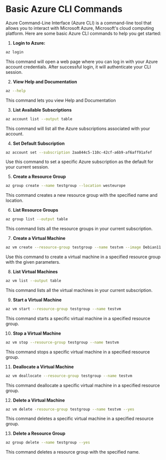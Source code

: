 # Basic Azure CLI Commands

Azure Command-Line Interface (Azure CLI) is a command-line tool that allows you to interact with Microsoft Azure, Microsoft's cloud computing platform. Here are some basic Azure CLI commands to help you get started:

1. **Login to Azure:**
```bash
az login
```
This command will open a web page where you can log in with your Azure account credentials. After successful login, it will authenticate your CLI session.

2. **View Help and Documentation**
```bash
az --help
```
This command lets you view Help and Documentation

3. **List Available Subscriptions**
```bash
az account list --output table
```
This command will list all the Azure subscriptions associated with your account.

4. **Set Default Subscription**
```bash
az account set --subscription 2aa844c5-110c-42cf-a6b9-af6aff91afef
```
Use this command to set a specific Azure subscription as the default for your current session.

5. **Create a Resource Group**
```bash
az group create --name testgroup --location westeurope
```
This command creates a new resource group with the specified name and location.

6. **List Resource Groups**
```bash
az group list --output table
```
This command lists all the resource groups in your current subscription.

7. **Create a Virtual Machine**
```bash
az vm create --resource-group testgroup --name testvm --image Debian11 --generate-ssh-keys
```
Use this command to create a virtual machine in a specified resource group with the given parameters.

8. **List Virtual Machines**
```bash
az vm list --output table
```
This command lists all the virtual machines in your current subscription.

9. **Start a Virtual Machine**
```bash
az vm start --resource-group testgroup --name testvm
```
This command starts a specific virtual machine in a specified resource group.

10. **Stop a Virtual Machine**
```bash
az vm stop --resource-group testgroup --name testvm
```
This command stops a specific virtual machine in a specified resource group.

11. **Deallocate a Virtual Machine**
```bash
az vm deallocate --resource-group testgroup --name testvm
```
This command deallocate a specific virtual machine in a specified resource group.

12. **Delete a Virtual Machine**
```bash
az vm delete -resource-group testgroup --name testvm --yes
```
This command deletes a specific virtual machine in a specified resource group.

13. **Delete a Resource Group**
```bash
az group delete --name testgroup --yes
```
This command deletes a resource group with the specified name.

